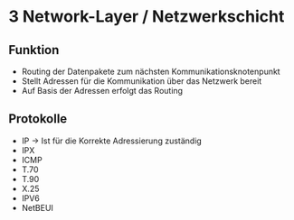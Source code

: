 # 3 Network-Layer / Netzwerkschicht

## Funktion

+ Routing der Datenpakete zum nächsten Kommunikationsknotenpunkt
+ Stellt Adressen für die Kommunikation über das Netzwerk bereit
+ Auf Basis der Adressen erfolgt das Routing

## Protokolle
+ IP -> Ist für die Korrekte Adressierung zuständig
+ IPX
+ ICMP
+ T.70
+ T.90
+ X.25
+ IPV6
+ NetBEUI
